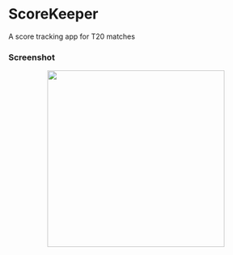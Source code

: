 # ScoreKeeper
A score tracking app for T20 matches

### Screenshot
<p align="center">
  <img src="http://i1.imgbus.com/doimg/8cdo3m5m3o7n299.png" width="350"/>
</p>
